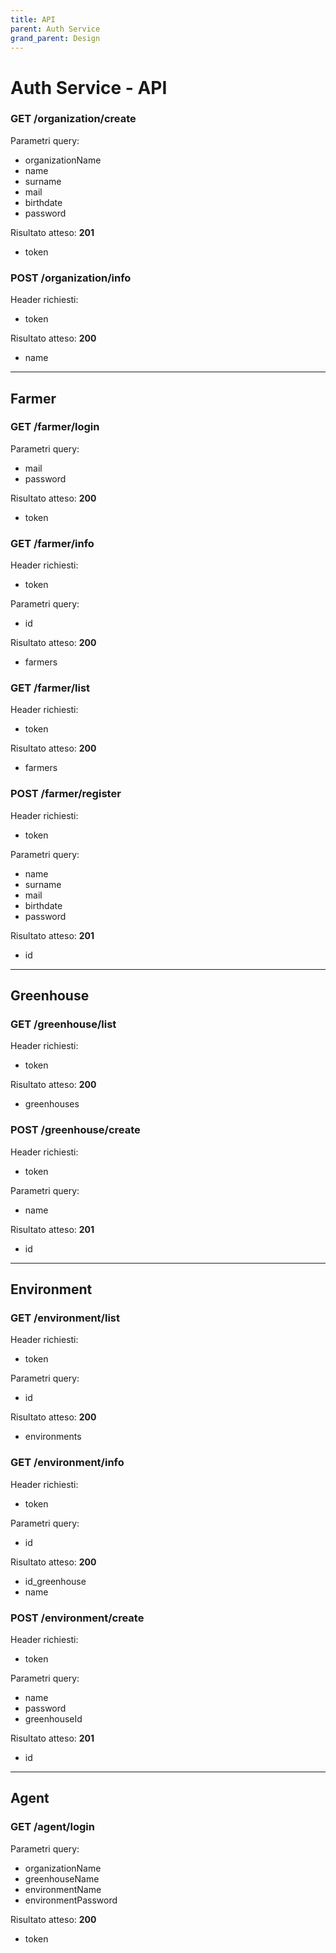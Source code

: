 ```yaml
---
title: API
parent: Auth Service
grand_parent: Design
---
```


# Auth Service - API

### **GET** /organization/**create**
Parametri query:
* organizationName
* name
* surname
* mail
* birthdate
* password

Risultato atteso: **201**
* token

### **POST** /organization/**info**
Header richiesti:
* token

Risultato atteso: **200**
* name
---

## Farmer

### **GET** /farmer/**login**
Parametri query:
* mail
* password

Risultato atteso: **200**
* token

### **GET** /farmer/**info**
Header richiesti:
* token

Parametri query:
* id

Risultato atteso: **200**
* farmers

### **GET** /farmer/**list**
Header richiesti:
* token

Risultato atteso: **200**
* farmers

### **POST** /farmer/**register**
Header richiesti:
* token

Parametri query:
* name
* surname
* mail
* birthdate
* password

Risultato atteso: **201**
* id
---

## Greenhouse

### **GET** /greenhouse/**list**
Header richiesti:
* token

Risultato atteso: **200**
* greenhouses

### **POST** /greenhouse/**create**
Header richiesti:
* token

Parametri query:
* name

Risultato atteso: **201**
* id
---

## Environment

### **GET** /environment/**list**
Header richiesti:
* token

Parametri query:
* id

Risultato atteso: **200**
* environments

### **GET** /environment/**info**
Header richiesti:
* token

Parametri query:
* id

Risultato atteso: **200**
* id_greenhouse
* name

### **POST** /environment/**create**
Header richiesti:
* token

Parametri query:
* name
* password
* greenhouseId

Risultato atteso: **201**
* id
---

## Agent

### **GET** /agent/**login**
Parametri query:
* organizationName
* greenhouseName
* environmentName
* environmentPassword

Risultato atteso: **200**
* token